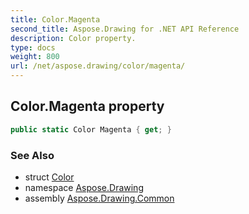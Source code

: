 ```yaml
---
title: Color.Magenta
second_title: Aspose.Drawing for .NET API Reference
description: Color property. 
type: docs
weight: 800
url: /net/aspose.drawing/color/magenta/
---
```

## Color.Magenta property

```csharp
public static Color Magenta { get; }
```

### See Also

* struct [Color](../)
* namespace [Aspose.Drawing](../../color/)
* assembly [Aspose.Drawing.Common](../../../)


